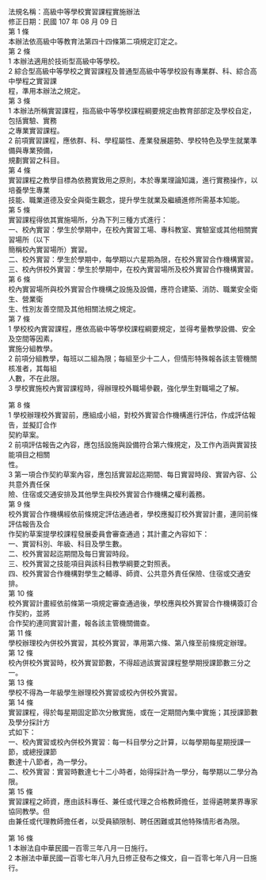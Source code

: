 法規名稱：高級中等學校實習課程實施辦法  
修正日期：民國 107 年 08 月 09 日  
第 1 條  
本辦法依高級中等教育法第四十四條第二項規定訂定之。  
第 2 條  
1 本辦法適用於技術型高級中等學校。  
2 綜合型高級中等學校之實習課程及普通型高級中等學校設有專業群、科、綜合高中學程之實習課  
程，準用本辦法之規定。  
第 3 條  
1 本辦法所稱實習課程，指高級中等學校課程綱要規定由教育部部定及學校自定，包括實驗、實務  
之專業實習課程。  
2 前項實習課程，應依群、科、學程屬性、產業發展趨勢、學校特色及學生就業準備與專業預備，  
規劃實習之科目。  
第 4 條  
實習課程之教學目標為依務實致用之原則，本於專業理論知識，進行實務操作，以培養學生專業  
技能、職業道德及安全與衛生觀念，提升學生就業及繼續進修所需基本知能。  
第 5 條  
實習課程得依其實施場所，分為下列三種方式進行：  
一、校內實習：學生於學期中，在校內實習工場、專科教室、實驗室或其他相關實習場所（以下  
簡稱校內實習場所）實習。  
二、校外實習：學生於學期中，每學期以六星期為限，在校外實習合作機構實習。  
三、校內併校外實習：學生於學期中，在校內實習場所及校外實習合作機構實習。  
第 6 條  
校內實習場所與校外實習合作機構之設施及設備，應符合建築、消防、職業安全衛生、營業衛  
生、性別友善空間及其他相關法規之規定。  
第 7 條  
1 學校校內實習課程，應依高級中等學校課程綱要規定，並得考量教學設備、安全及空間等因素，  
實施分組教學。  
2 前項分組教學，每班以二組為限；每組至少十二人，但情形特殊報各該主管機關核准者，其每組  
人數，不在此限。  
3 學校實施校內實習課程時，得辦理校外職場參觀，強化學生對職場之了解。  


第 8 條  
1 學校辦理校外實習前，應組成小組，對校外實習合作機構進行評估，作成評估報告，並擬訂合作  
契約草案。  
2 前項評估報告之內容，應包括設施與設備符合第六條規定，及工作內涵與實習技能項目之相關  
性。  
3 第一項合作契約草案內容，應包括實習起迄期間、每日實習時段、實習內容、公共意外責任保  
險、住宿或交通安排及其他學生與校外實習合作機構之權利義務。  
第 9 條  
校外實習合作機構經依前條規定評估通過者，學校應擬訂校外實習計畫，連同前條評估報告及合  
作契約草案提學校課程發展委員會審查通過；其計畫之內容如下：  
一、實習科別、年級、科目及學生數。  
二、校外實習起迄期間及每日實習時段。  
三、校外實習之技能項目與該科目教學綱要之對照表。  
四、校外實習合作機構對學生之輔導、師資、公共意外責任保險、住宿或交通安排。  
第 10 條  
校外實習計畫經依前條第一項規定審查通過後，學校應與校外實習合作機構簽訂合作契約，並將  
合作契約連同實習計畫，報各該主管機關備查。  
第 11 條  
學校辦理校內併校外實習，其校外實習，準用第六條、第八條至前條規定辦理。  
第 12 條  
校內併校外實習時，校外實習節數，不得超過該實習課程整學期授課節數三分之一。  
第 13 條  
學校不得為一年級學生辦理校外實習或校內併校外實習。  
第 14 條  
實習課程，得於每星期固定節次分散實施，或在一定期間內集中實施；其授課節數及學分採計方  
式如下：  
一、校內實習或校內併校外實習：每一科目學分之計算，以每學期每星期授課一節，或總授課節  
數達十八節者，為一學分。  
二、校外實習：實習時數達七十二小時者，始得採計為一學分，每學期以二學分為限。  
第 15 條  
實習課程之師資，應由該科專任、兼任或代理之合格教師擔任，並得遴聘業界專家協同教學。但  
由兼任或代理教師擔任者，以受員額限制、聘任困難或其他特殊情形者為限。  


第 16 條  
1 本辦法自中華民國一百零三年八月一日施行。  
2 本辦法中華民國一百零七年八月九日修正發布之條文，自一百零七年八月一日施行。  


